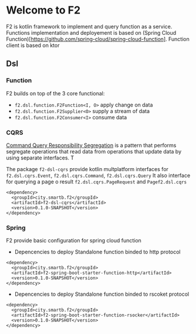 # Welcome to F2


F2 is kotlin framework to implement and query function as a service.
Functions implementation and deployement is based on (Spring Cloud Function)[https://github.com/spring-cloud/spring-cloud-function]. 
Function client is based on ktor

## Dsl

### Function
F2 builds on top of the 3 core functional:
 * `f2.dsl.function.F2Function<I, O>` apply change on data
 * `f2.dsl.function.F2Supplier<O>` supply a stream of data
 * `f2.dsl.function.F2Consumer<I>` consume data



### CQRS

[Command Query Responsibility Segregation](https://martinfowler.com/bliki/CQRS.html)
is a pattern that performs segregate operations that read data from operations that update data by using separate interfaces. T

The package `f2-dsl-cqrs` provide kotlin multplatform interfaces for `f2.dsl.cqrs.Event`, `f2.dsl.cqrs.Command`, `f2.dsl.cqrs.Query`
It also interface for querying a page o result `f2.dsl.cqrs.PageRequest` and `Pagef2.dsl.cqrs
`
```
<dependency>
  <groupId>city.smartb.f2</groupId>
  <artifactId>f2-dsl-cqrs</artifactId>
  <version>0.1.0-SNAPSHOT</version>
</dependency>
```


### Spring

F2 provide basic configuration for spring cloud function


 * Depencencies to deploy Standalone function binded to http protocol 
```
<dependency>
  <groupId>city.smartb.f2</groupId>
  <artifactId>f2-spring-boot-starter-function-http</artifactId>
  <version>0.1.0-SNAPSHOT</version>
</dependency>
```

 * Depencencies to deploy Standalone function binded to rscoket protocol 
```
<dependency>
  <groupId>city.smartb.f2</groupId>
  <artifactId>f2-spring-boot-starter-function-rsocker</artifactId>
  <version>0.1.0-SNAPSHOT</version>
</dependency>
```